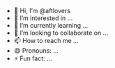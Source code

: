 - 👋 Hi, I’m @aftlovers
- 👀 I’m interested in ...
- 🌱 I’m currently learning ...
- 💞️ I’m looking to collaborate on ...
- 📫 How to reach me ...
- 😄 Pronouns: ...
- ⚡ Fun fact: ...

<!---
aftlovers/aftlovers is a ✨ special ✨ repository because its `README.md` (this file) appears on your GitHub profile.
You can click the Preview link to take a look at your changes.
--->
